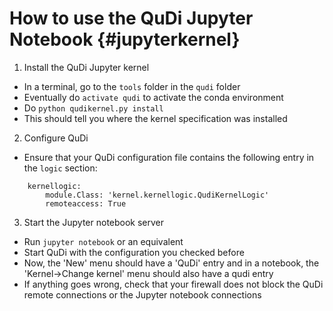 # How to use the QuDi Jupyter Notebook {#jupyterkernel}

1. Install the QuDi Jupyter kernel
  * In a terminal, go to the `tools` folder in the `qudi` folder
  * Eventually do `activate qudi` to activate the conda environment
  * Do `python qudikernel.py install`
  * This should tell you where the kernel specification was installed
2. Configure QuDi
  * Ensure that your QuDi configuration file contains the following 
  entry in the `logic` section:
```
    kernellogic:
        module.Class: 'kernel.kernellogic.QudiKernelLogic'
        remoteaccess: True
```
3. Start the Jupyter notebook server
  * Run `jupyter notebook` or an equivalent
  * Start QuDi with the configuration you checked before
  * Now, the 'New' menu should have a 'QuDi' entry and in a notebook, 
  the 'Kernel->Change kernel' menu should also have a qudi entry
  * If anything goes wrong, check that your firewall does not block
  the QuDi remote connections or the Jupyter notebook connections
